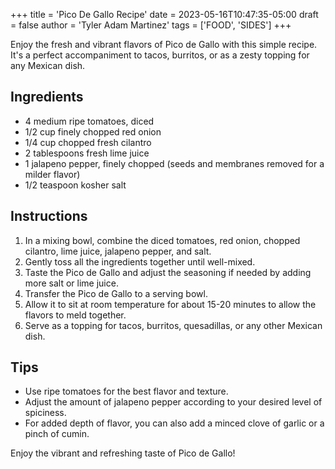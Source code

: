+++
title = 'Pico De Gallo Recipe'
date = 2023-05-16T10:47:35-05:00
draft = false
author = 'Tyler Adam Martinez'
tags = ['FOOD', 'SIDES']
+++

Enjoy the fresh and vibrant flavors of Pico de Gallo
 with this simple recipe. It's a perfect accompaniment
 to tacos, burritos, or as a zesty topping for any Mexican dish.

## Ingredients

- 4 medium ripe tomatoes, diced
- 1/2 cup finely chopped red onion
- 1/4 cup chopped fresh cilantro
- 2 tablespoons fresh lime juice
- 1 jalapeno pepper, finely chopped (seeds and membranes removed
 for a milder flavor)
- 1/2 teaspoon kosher salt

## Instructions

1. In a mixing bowl, combine the diced tomatoes, red onion,
 chopped cilantro, lime juice, jalapeno pepper, and salt.
2. Gently toss all the ingredients together until well-mixed.
3. Taste the Pico de Gallo and adjust the seasoning if needed
 by adding more salt or lime juice.
4. Transfer the Pico de Gallo to a serving bowl.
5. Allow it to sit at room temperature for about 15-20 minutes
 to allow the flavors to meld together.
6. Serve as a topping for tacos, burritos, quesadillas, or any
 other Mexican dish.

## Tips

- Use ripe tomatoes for the best flavor and texture.
- Adjust the amount of jalapeno pepper according to your
 desired level of spiciness.
- For added depth of flavor, you can also add a minced
 clove of garlic or a pinch of cumin.

Enjoy the vibrant and refreshing taste of Pico de Gallo!